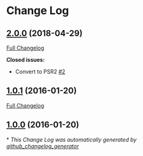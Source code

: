 # Change Log

## [2.0.0](https://github.com/gordonbanderson/weboftalent-staff/tree/2.0.0) (2018-04-29)
[Full Changelog](https://github.com/gordonbanderson/weboftalent-staff/compare/1.0.1...2.0.0)

**Closed issues:**

- Convert to PSR2 [\#2](https://github.com/gordonbanderson/weboftalent-staff/issues/2)

## [1.0.1](https://github.com/gordonbanderson/weboftalent-staff/tree/1.0.1) (2016-01-20)
[Full Changelog](https://github.com/gordonbanderson/weboftalent-staff/compare/1.0.0...1.0.1)

## [1.0.0](https://github.com/gordonbanderson/weboftalent-staff/tree/1.0.0) (2016-01-20)


\* *This Change Log was automatically generated by [github_changelog_generator](https://github.com/skywinder/Github-Changelog-Generator)*